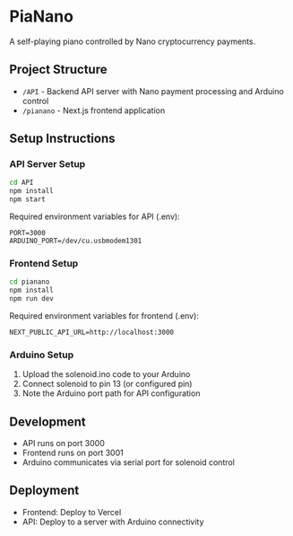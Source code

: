 # PiaNano

A self-playing piano controlled by Nano cryptocurrency payments.

## Project Structure
- `/API` - Backend API server with Nano payment processing and Arduino control
- `/pianano` - Next.js frontend application

## Setup Instructions

### API Server Setup
```bash
cd API
npm install
npm start
```

Required environment variables for API (.env):
```
PORT=3000
ARDUINO_PORT=/dev/cu.usbmodem1301
```

### Frontend Setup
```bash
cd pianano
npm install
npm run dev
```

Required environment variables for frontend (.env):
```
NEXT_PUBLIC_API_URL=http://localhost:3000
```

### Arduino Setup
1. Upload the solenoid.ino code to your Arduino
2. Connect solenoid to pin 13 (or configured pin)
3. Note the Arduino port path for API configuration

## Development
- API runs on port 3000
- Frontend runs on port 3001
- Arduino communicates via serial port for solenoid control

## Deployment
- Frontend: Deploy to Vercel
- API: Deploy to a server with Arduino connectivity 